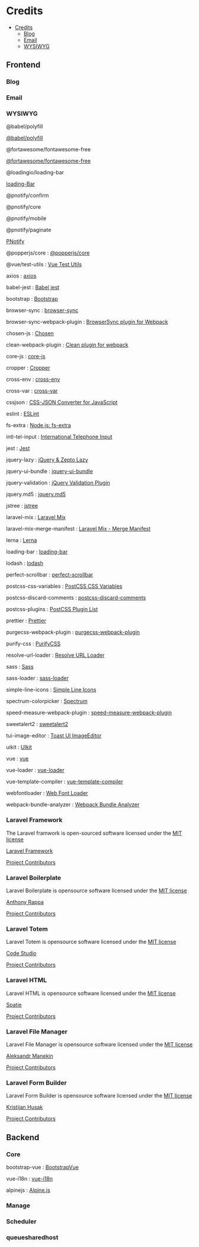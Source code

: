 # Credits

- [Credits](#credits)
  - [Blog](#blog)
  - [Email](#email)
  - [WYSIWYG](#wysiwyg)

## Frontend

### Blog

### Email

### WYSIWYG

@babel/polyfill

  [@babel/polyfill](https://www.npmjs.com/package/@babel/polyfill)

@fortawesome/fontawesome-free

  [@fortawesome/fontawesome-free](https://www.npmjs.com/package/@fortawesome/fontawesome-free)

@loadingio/loading-bar

  [loading-Bar](https://www.npmjs.com/package/@loadingio/loading-bar)

@pnotify/confirm

@pnotify/core

@pnotify/mobile

@pnotify/paginate

  [PNotify](https://www.npmjs.com/package/pnotify)

@popperjs/core : [@popperjs/core](https://www.npmjs.com/package/@popperjs/core)

@vue/test-utils : [Vue Test Utils](https://www.npmjs.com/package/@vue/test-utils)

axios : [axios](https://www.npmjs.com/package/axios)

babel-jest : [Babel jest](https://www.npmjs.com/package/babel-jest)

bootstrap : [Bootstrap](https://www.npmjs.com/package/bootstrap)

browser-sync : [browser-sync](https://www.npmjs.com/package/browser-sync)

browser-sync-webpack-plugin : [BrowserSync plugin for Webpack](https://www.npmjs.com/package/browser-sync-webpack-plugin)

chosen-js : [Chosen](https://www.npmjs.com/package/chosen-js)

clean-webpack-plugin : [Clean plugin for webpack](https://www.npmjs.com/package/clean-webpack-plugin)

core-js : [core-js](https://www.npmjs.com/package/core-js)

cropper : [Cropper](https://www.npmjs.com/package/cropper)

cross-env : [cross-env](https://www.npmjs.com/package/cross-env)

cross-var : [cross-var](https://www.npmjs.com/package/cross-var)

cssjson : [CSS-JSON Converter for JavaScript](https://www.npmjs.com/package/cssjson)

eslint : [ESLint](https://www.npmjs.com/package/eslint0)

fs-extra : [Node.js: fs-extra](https://www.npmjs.com/package/fs-extra)

intl-tel-input : [International Telephone Input](https://www.npmjs.com/package/intl-tel-input)

jest : [Jest](https://www.npmjs.com/package/jest)

jquery-lazy : [jQuery & Zepto Lazy](https://www.npmjs.com/package/jquery-lazy)

jquery-ui-bundle : [jquery-ui-bundle](https://www.npmjs.com/package/jquery-ui-bundle)

jquery-validation : [jQuery Validation Plugin](https://www.npmjs.com/package/jquery-validation)

jquery.md5 : [jquery.md5](https://www.npmjs.com/package/jquery.md5)

jstree : [jstree](https://www.npmjs.com/package/jstree)

laravel-mix : [Laravel Mix](https://www.npmjs.com/package/laravel-mix)

laravel-mix-merge-manifest : [Laravel Mix - Merge Manifest](https://www.npmjs.com/package/laravel-mix-merge-manifest)

lerna : [Lerna](https://www.npmjs.com/package/lerna)

loading-bar : [loading-bar](https://www.npmjs.com/package/loading-bar)

lodash : [lodash](https://www.npmjs.com/package/lodash)

perfect-scrollbar : [perfect-scrollbar](https://www.npmjs.com/package/perfect-scrollbar)

postcss-css-variables : [PostCSS CSS Variables](https://www.npmjs.com/package/postcss-css-variables)

postcss-discard-comments : [postcss-discard-comments](https://www.npmjs.com/package/postcss-discard-comments)

postcss-plugins : [PostCSS Plugin List](https://www.npmjs.com/package/postcss-plugins)

prettier : [Prettier](https://www.npmjs.com/package/prettier)

purgecss-webpack-plugin : [purgecss-webpack-plugin](https://www.npmjs.com/package/purgecss-webpack-plugin)

purify-css : [PurifyCSS](https://www.npmjs.com/package/purify-css)

resolve-url-loader : [Resolve URL Loader](https://www.npmjs.com/package/resolve-url-loader)

sass : [Sass](https://www.npmjs.com/package/sass)

sass-loader : [sass-loader](https://www.npmjs.com/package/sass-loader)

simple-line-icons : [Simple Line Icons](https://www.npmjs.com/package/simple-line-icons)

spectrum-colorpicker : [Spectrum](https://www.npmjs.com/package/spectrum-colorpicker)

speed-measure-webpack-plugin : [speed-measure-webpack-plugin](https://www.npmjs.com/package/speed-measure-webpack-plugin)

sweetalert2 : [sweetalert2](https://www.npmjs.com/package/sweetalert2)

tui-image-editor : [Toast UI ImageEditor](https://www.npmjs.com/package/tui-image-editor)

uikit : [UIkit](https://www.npmjs.com/package/uikit)

vue : [vue](https://www.npmjs.com/package/vue)

vue-loader : [vue-loader](https://www.npmjs.com/package/vue-loader)

vue-template-compiler : [vue-template-compiler](https://www.npmjs.com/package/vue-template-compiler)

webfontloader : [Web Font Loader](https://www.npmjs.com/package/webfontloader)

webpack-bundle-analyzer : [Webpack Bundle Analyzer](https://www.npmjs.com/package/webpack-bundle-analyzer)


### Laravel Framework

The Laravel framwork is open-sourced software licensed under the [MIT license](https://opensource.org/licenses/MIT)

[Laravel Framework](https://laravel.com/)

[Project Contributors](https://github.com/laravel/framework/graphs/contributors)



### Laravel Boilerplate

Laravel Boilerplate is opensource software licensed under the [MIT license](http://anthony.mit-license.org)

[Anthony Rappa](https://rappasoft.com/)

[Project Contributors](https://github.com/rappasoft/laravel-boilerplate/graphs/contributors)



### Laravel Totem

Laravel Totem is opensource software licensed under the [MIT license](https://github.com/codestudiohq/laravel-totem/blob/8.0/LICENSE)

[Code Studio](http://codestudio.us/)

[Project Contributors](https://github.com/codestudiohq/laravel-totem/graphs/contributors)


### Laravel HTML

Laravel HTML is opensource software licensed under the [MIT license](https://github.com/spatie/laravel-html/blob/master/LICENSE.md)

[Spatie](https://spatie.be/open-source)

[Project Contributors](https://github.com/spatie/laravel-html/graphs/contributors)


### Laravel File Manager

Laravel File Manager is opensource software licensed under the [MIT license](https://github.com/spatie/laravel-html/blob/master/LICENSE.md)

[Aleksandr Manekin](https://webmai.ru/projects/file-manager)

[Project Contributors](https://github.com/alexusmai/laravel-file-manager/graphs/contributors)


### Laravel Form Builder

Laravel Form Builder is opensource software licensed under the [MIT license](https://github.com/kristijanhusak/laravel-form-builder/blob/master/LICENSE)

[Kristijan Husak](https://www.kristijanhusak.com/)

[Project Contributors](https://github.com/kristijanhusak/laravel-form-builder/graphs/contributors)



## Backend

### Core

bootstrap-vue : [BootstrapVue](https://www.npmjs.com/package/bootstrap-vue)

vue-i18n : [vue-i18n](https://www.npmjs.com/package/vue-i18n)

alpinejs : [Alpine.js](https://www.npmjs.com/package/alpinejs)


### Manage

### Scheduler

### queuesharedhost















